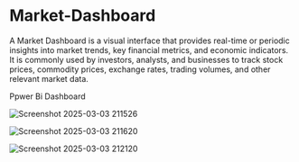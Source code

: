 # Market-Dashboard
A Market Dashboard is a visual interface that provides real-time or periodic insights into market trends, key financial metrics, and economic indicators. It is commonly used by investors, analysts, and businesses to track stock prices, commodity prices, exchange rates, trading volumes, and other relevant market data.

Ppwer Bi Dashboard

![Screenshot 2025-03-03 211526](https://github.com/user-attachments/assets/868c546a-7bdc-45b8-8913-294812ca759e)

![Screenshot 2025-03-03 211620](https://github.com/user-attachments/assets/ecc3f92f-8470-4e03-bed9-52d38c0f0a99)

![Screenshot 2025-03-03 212120](https://github.com/user-attachments/assets/d299a652-d94f-4cf5-abed-9dca03f9b488)
